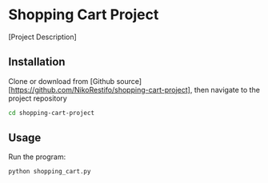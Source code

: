 # Shopping Cart Project

[Project Description]

## Installation

Clone or download from [Github source][https://github.com/NikoRestifo/shopping-cart-project], then navigate to the project repository

```sh
cd shopping-cart-project
```

## Usage

Run the program:

```py
python shopping_cart.py
```
